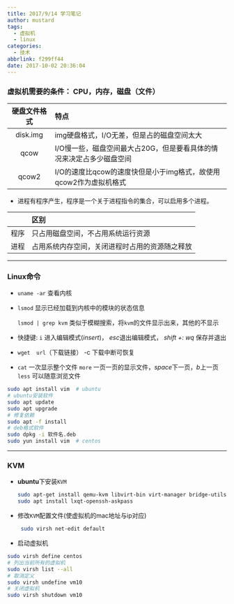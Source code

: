 ```yaml
---
title: 2017/9/14 学习笔记
author: mustard
tags:
  - 虚拟机
  - linux
categories:
  - 技术
abbrlink: f299ff44
date: 2017-10-02 20:36:04
---
```


### 虚拟机需要的条件： CPU，内存，磁盘（文件）

|  硬盘文件格式  | 特点                                       |
| :------: | :--------------------------------------- |
| disk.img | img硬盘格式，I/O无差，但是占的磁盘空间太大                 |
|   qcow   | I/O慢一些，磁盘空间最大占20G，但是要看具体的情况来决定占多少磁盘空间    |
|  qcow2   | I/O的速度比qcow的速度快但是小于img格式，故使用qcow2作为虚拟机格式 |

* 进程有程序产生，程序是一个关于进程指令的集合，可以启用多个进程。

|      | 区别                      |
| :--: | :---------------------- |
|  程序  | 只占用磁盘空间，不占用系统运行资源       |
|  进程  | 占用系统内存空间，关闭进程时占用的资源随之释放 |

---

### Linux命令

- `uname -ar` 查看内核

- `lsmod` 显示已经加载到内核中的模块的状态信息

  `lsmod | grep kvm` 类似于模糊搜索，将`kvm`的文件显示出来，其他的不显示

- 快捷键:  `i` 进入编辑模式(*insert*)，   *esc*退出编辑模式，  *shift +:  wq* 保存并退出

- `wget  url`（下载链接） -c 下载中断可恢复

- `cat` 一次显示整个文件 `more` 一页一页的显示文件，*space*下一页，*b*上一页 `less` 可以随意浏览文件

```bash
sudo apt install vim  # ubuntu
# ubuntu安装软件
sudo apt update
sudo apt upgrade
# 修复依赖
sudo apt -f install 
# deb格式软件
sudo dpkg -i 软件名.deb
sudo yun install vim  # centos
```

***

### KVM

* **ubuntu**下安装`KVM`

  ```bash
  sudo apt-get install qemu-kvm libvirt-bin virt-manager bridge-utils
  sudo apt install lxqt-openssh-askpass
  ```

* 修改`KVM`配置文件(使虚拟机的mac地址与ip对应)

  ```bash
   sudo virsh net-edit default
  ```

- 启动虚拟机

```bash
sudo virsh define centos 
# 列出当前所有的虚拟机
sudo virsh list --all 
# 取消定义
sudo virsh undefine vm10 
# 关闭虚拟机
sudo virsh shutdown vm10  
```
